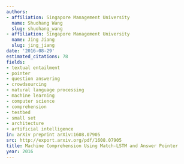 ```yaml
---
authors:
- affiliation: Singapore Management University
  name: Shuohang Wang
  slug: shuohang_wang
- affiliation: Singapore Management University
  name: Jing Jiang
  slug: jing_jiang
date: '2016-08-29'
estimated_citations: 78
fields:
- textual entailment
- pointer
- question answering
- crowdsourcing
- natural language processing
- machine learning
- computer science
- comprehension
- testbed
- small set
- architecture
- artificial intelligence
in: arXiv preprint arXiv:1608.07905
src: http://export.arxiv.org/pdf/1608.07905
title: Machine Comprehension Using Match-LSTM and Answer Pointer
year: 2016
---
```

